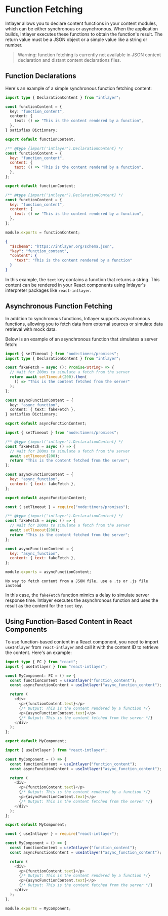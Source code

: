 # Function Fetching

Intlayer allows you to declare content functions in your content modules, which can be either synchronous or asynchronous. When the application builds, Intlayer executes these functions to obtain the function's result. The return value must be a JSON object or a simple value like a string or number.

> Warning: function fetching is currently not available in JSON content declaration and distant content declarations files.

## Function Declarations

Here's an example of a simple synchronous function fetching content:

```typescript fileName="**/*.content.ts" contentDeclarationFormat="typescript"
import type { DeclarationContent } from "intlayer";

const functionContent = {
  key: "function_content",
  content: {
    text: () => "This is the content rendered by a function",
  },
} satisfies Dictionary;

export default functionContent;
```

```javascript fileName="**/*.content.mjs" contentDeclarationFormat="esm"
/** @type {import('intlayer').DeclarationContent} */
const functionContent = {
  key: "function_content",
  content: {
    text: () => "This is the content rendered by a function",
  },
};

export default functionContent;
```

```javascript fileName="**/*.content.cjs" contentDeclarationFormat="commonjs"
/** @type {import('intlayer').DeclarationContent} */
const functionContent = {
  key: "function_content",
  content: {
    text: () => "This is the content rendered by a function",
  },
};

module.exports = functionContent;
```

```json fileName="**/*.content.json" contentDeclarationFormat="json"
{
  "$schema": "https://intlayer.org/schema.json",
  "key": "function_content",
  "content": {
    "text": "This is the content rendered by a function"
  }
}
```

In this example, the `text` key contains a function that returns a string. This content can be rendered in your React components using Intlayer's interpreter packages like `react-intlayer`.

## Asynchronous Function Fetching

In addition to synchronous functions, Intlayer supports asynchronous functions, allowing you to fetch data from external sources or simulate data retrieval with mock data.

Below is an example of an asynchronous function that simulates a server fetch:

```typescript fileName="**/*.content.ts" contentDeclarationFormat="typescript"
import { setTimeout } from "node:timers/promises";
import type { DeclarationContent } from "intlayer";

const fakeFetch = async (): Promise<string> => {
  // Wait for 200ms to simulate a fetch from the server
  return await setTimeout(200).then(
    () => "This is the content fetched from the server"
  );
};

const asyncFunctionContent = {
  key: "async_function",
  content: { text: fakeFetch },
} satisfies Dictionary;

export default asyncFunctionContent;
```

```javascript fileName="**/*.content.mjs" contentDeclarationFormat="esm"
import { setTimeout } from "node:timers/promises";

/** @type {import('intlayer').DeclarationContent} */
const fakeFetch = async () => {
  // Wait for 200ms to simulate a fetch from the server
  await setTimeout(200);
  return "This is the content fetched from the server";
};

const asyncFunctionContent = {
  key: "async_function",
  content: { text: fakeFetch },
};

export default asyncFunctionContent;
```

```javascript fileName="**/*.content.cjs" contentDeclarationFormat="commonjs"
const { setTimeout } = require("node:timers/promises");

/** @type {import('intlayer').DeclarationContent} */
const fakeFetch = async () => {
  // Wait for 200ms to simulate a fetch from the server
  await setTimeout(200);
  return "This is the content fetched from the server";
};

const asyncFunctionContent = {
  key: "async_function",
  content: { text: fakeFetch },
};

module.exports = asyncFunctionContent;
```

```plaintext fileName="**/*.content.json" contentDeclarationFormat="json"
No way to fetch content from a JSON file, use a .ts or .js file instead
```

In this case, the `fakeFetch` function mimics a delay to simulate server response time. Intlayer executes the asynchronous function and uses the result as the content for the `text` key.

## Using Function-Based Content in React Components

To use function-based content in a React component, you need to import `useIntlayer` from `react-intlayer` and call it with the content ID to retrieve the content. Here's an example:

```typescript fileName="**/*.jsx" codeFormat="typescript"
import type { FC } from "react";
import { useIntlayer } from "react-intlayer";

const MyComponent: FC = () => {
  const functionContent = useIntlayer("function_content");
  const asyncFunctionContent = useIntlayer("async_function_content");

  return (
    <div>
      <p>{functionContent.text}</p>
      {/* Output: This is the content rendered by a function */}
      <p>{asyncFunctionContent.text}</p>
      {/* Output: This is the content fetched from the server */}
    </div>
  );
};

export default MyComponent;
```

```javascript fileName="**/*.mjx" codeFormat="esm"
import { useIntlayer } from "react-intlayer";

const MyComponent = () => {
  const functionContent = useIntlayer("function_content");
  const asyncFunctionContent = useIntlayer("async_function_content");

  return (
    <div>
      <p>{functionContent.text}</p>
      {/* Output: This is the content rendered by a function */}
      <p>{asyncFunctionContent.text}</p>
      {/* Output: This is the content fetched from the server */}
    </div>
  );
};

export default MyComponent;
```

```javascript fileName="**/*.cjs" codeFormat="commonjs"
const { useIntlayer } = require("react-intlayer");

const MyComponent = () => {
  const functionContent = useIntlayer("function_content");
  const asyncFunctionContent = useIntlayer("async_function_content");

  return (
    <div>
      <p>{functionContent.text}</p>
      {/* Output: This is the content rendered by a function */}
      <p>{asyncFunctionContent.text}</p>
      {/* Output: This is the content fetched from the server */}
    </div>
  );
};

module.exports = MyComponent;
```
